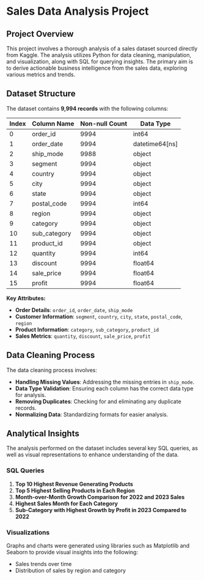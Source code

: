 # Sales Data Analysis Project

## Project Overview
This project involves a thorough analysis of a sales dataset sourced directly from Kaggle. The analysis utilizes Python for data cleaning, manipulation, and visualization, along with SQL for querying insights. The primary aim is to derive actionable business intelligence from the sales data, exploring various metrics and trends.

## Dataset Structure
The dataset contains **9,994 records** with the following columns:

| Index | Column Name    | Non-null Count | Data Type         |
|-------|----------------|----------------|--------------------|
| 0     | order_id       | 9994           | int64              |
| 1     | order_date     | 9994           | datetime64[ns]     |
| 2     | ship_mode      | 9988           | object             |
| 3     | segment        | 9994           | object             |
| 4     | country        | 9994           | object             |
| 5     | city           | 9994           | object             |
| 6     | state          | 9994           | object             |
| 7     | postal_code    | 9994           | int64              |
| 8     | region         | 9994           | object             |
| 9     | category       | 9994           | object             |
| 10    | sub_category   | 9994           | object             |
| 11    | product_id     | 9994           | object             |
| 12    | quantity       | 9994           | int64              |
| 13    | discount       | 9994           | float64            |
| 14    | sale_price     | 9994           | float64            |
| 15    | profit         | 9994           | float64            |

**Key Attributes:**
- **Order Details**: `order_id`, `order_date`, `ship_mode`
- **Customer Information**: `segment`, `country`, `city`, `state`, `postal_code`, `region`
- **Product Information**: `category`, `sub_category`, `product_id`
- **Sales Metrics**: `quantity`, `discount`, `sale_price`, `profit`

## Data Cleaning Process
The data cleaning process involves:
- **Handling Missing Values**: Addressing the missing entries in `ship_mode`.
- **Data Type Validation**: Ensuring each column has the correct data type for analysis.
- **Removing Duplicates**: Checking for and eliminating any duplicate records.
- **Normalizing Data**: Standardizing formats for easier analysis.

## Analytical Insights
The analysis performed on the dataset includes several key SQL queries, as well as visual representations to enhance understanding of the data. 

### SQL Queries
1. **Top 10 Highest Revenue Generating Products**
2. **Top 5 Highest Selling Products in Each Region**
3. **Month-over-Month Growth Comparison for 2022 and 2023 Sales**
4. **Highest Sales Month for Each Category**
5. **Sub-Category with Highest Growth by Profit in 2023 Compared to 2022**

### Visualizations
Graphs and charts were generated using libraries such as Matplotlib and Seaborn to provide visual insights into the following:
- Sales trends over time
- Distribution of sales by region and category
  
